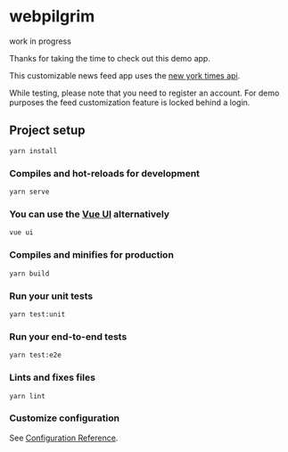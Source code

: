 # webpilgrim 

work in progress

Thanks for taking the time to check out this demo app.

This customizable news feed app uses the [new york times api](https://developer.nytimes.com/).

While testing, please note that you need to register an account. For demo purposes the feed customization feature is locked behind a login.

## Project setup
```
yarn install
```

### Compiles and hot-reloads for development
```
yarn serve
```
### You can use the [Vue UI](https://www.telerik.com/blogs/creating-and-managing-vue-projects-with-vue-ui) alternatively
```
vue ui
```


### Compiles and minifies for production
```
yarn build
```

### Run your unit tests
```
yarn test:unit
```

### Run your end-to-end tests
```
yarn test:e2e
```

### Lints and fixes files
```
yarn lint
```

### Customize configuration
See [Configuration Reference](https://cli.vuejs.org/config/).
